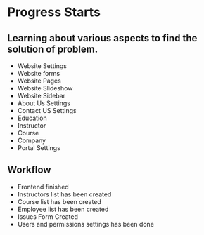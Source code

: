 # Progress Starts


## Learning about various aspects to find the solution of problem.
- Website Settings 
- Website forms
- Website Pages
- Website Slideshow
- Website Sidebar
- About Us Settings
- Contact US Settings
- Education
- Instructor
- Course
- Company
- Portal Settings


## Workflow
- Frontend finished
- Instructors list has been created
- Course list has been created
- Employee list has been created
- Issues Form Created
- Users and permissions settings has been done






